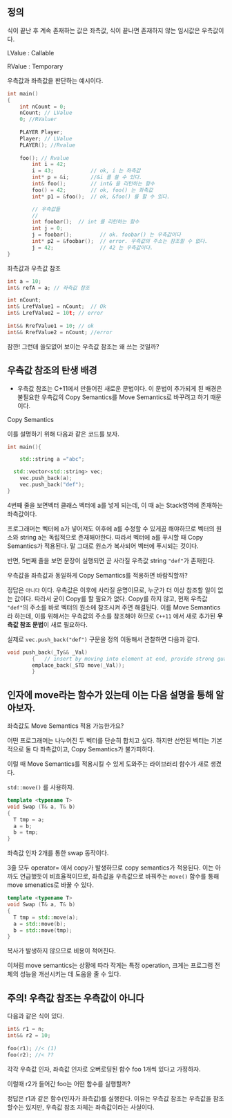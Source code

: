 
## 정의


식이 끝난 후 계속 존재하는 값은 좌측값, 식이 끝나면 존재하지 않는 임시값은 우측값이다.

LValue : Callable

RValue : Temporary

우측값과 좌측값을 판단하는 예시이다.


```cpp
int main()
{
    int nCount = 0;
    nCount; // LValue
    0; //RValuer
 
    PLAYER Player;
    Player; // LValue
    PLAYER(); //Rvalue
 
    foo(); // Rvalue
		int i = 42;
		i = 43;            // ok, i 는 좌측값
		int* p = &i;       //&i 를 쓸 수 있다.
		int& foo();        // int& 을 리턴하는 함수
		foo() = 42;        // ok, foo() 는 좌측값
		int* p1 = &foo();  // ok, &foo() 를 할 수 있다.

		// 우측값들
		//
		int foobar();  // int 를 리턴하는 함수
		int j = 0;
		j = foobar();         // ok. foobar() 는 우측값이다
		int* p2 = &foobar();  // error. 우측값의 주소는 참조할 수 없다.
		j = 42;               // 42 는 우측값이다.
}

```


좌측값과 우측값 참조


```cpp
int a = 10;
int& refA = a; // 좌측값 참조

int nCount;
int& LrefValue1 = nCount;  // Ok
int& LrefValue2 = 10t; // error
 
int&& RrefValue1 = 10; // ok
int&& RrefValue2 = nCount; //error

```


잠깐! 그런데 쓸모없어 보이는 우측값 참조는 왜 쓰는 것일까?


## 우측값 참조의 탄생 배경

- 우측값 참조는 C+11에서 만들어진 새로운 문법이다. 이 문법이 추가되게 된 배경은 불필요한 우측값의 Copy Semantics를 Move Semantics로 바꾸려고 하기 때문이다.

Copy Semantics

이를 설명하기 위해 다음과 같은 코드를 보자.

```cpp
int main(){

	std::string a ="abc";

  std::vector<std::string> vec;
	vec.push_back(a);
	vec.push_back("def");
}
```


4번째 줄을 보면벡터 클래스 벡터에 a를 넣게 되는데, 이 때 a는 Stack영역에 존재하는 좌측값이다. 

프로그래머는 벡터에 a가 넣어져도 이후에 a를 수정할 수 있게끔 해야하므로 벡터의 원소와 string a는 독립적으로 존재해야한다. 따라서 벡터에 a를 푸시할 때 Copy Semantics가 적용된다. 말 그대로 원소가 복사되어 벡터에 푸시되는 것이다.

반면, 5번째 줄을 보면 문장이 실행되면 곧 사라질 우측값 string `"def"`가 존재한다.

우측값을 좌측값과 동일하게 Copy Semantics를 적용하면 바람직할까?

정답은 `아니다` 이다. 우측값은 이후에 사라질 운명이므로, 누군가 더 이상 참조할 일이 없는 값이다. 따라서 굳이 Copy를 할 필요가 없다. Copy를 하지 않고, 현재 우측값 `"def"`의 주소를 바로 벡터의 원소에 참조시켜 주면 해결된다. 이를 Move Semantics라 하는데, 이를 위해서는 우측값의 주소를 참조해야 하므로  `C++11`  에서 새로 추가된 **우측값 참조 문법**이 새로 필요하다.


실제로 `vec.push_back("def")`  구문을 정의 이동해서 관찰하면 다음과 같다.

```cpp
void push_back(_Ty&& _Val)
		{	// insert by moving into element at end, provide strong guarantee
		emplace_back(_STD move(_Val));
		}
```


## 인자에 move라는 함수가 있는데 이는 다음 설명을 통해 알아보자.

좌측값도 Move Semantics 적용 가능한가요?

어떤 프로그래머는 나누어진 두 벡터를 단순히 합치고 싶다. 하지만 선언된 벡터는 기본적으로 둘 다 좌측값이고, Copy Semantics가 불가피하다. 

이럴 때 Move Semantics를 적용시킬 수 있게 도와주는 라이브러리 함수가 새로 생겼다.

`std::move()` 를 사용하자.


```cpp
template <typename T>
void Swap (T& a, T& b)
{
  T tmp = a;
  a = b;
  b = tmp;
}

```

좌측값 인자 2개를 통한 swap 동작이다. 

3줄 모두 operator= 에서 copy가 발생하므로 copy semantics가 적용된다. 이는 아까도 언급했듯이 비효율적이므로, 좌측값을 우측값으로 바꿔주는 `move()` 함수를 통해 move smenatics로 바꿀 수 있다.

```cpp
template <typename T>
void Swap (T& a, T& b)
{
  T tmp = std::move(a);
  a = std::move(b);    
  b = std::move(tmp);
}

```

복사가 발생하지 않으므로 비용이 적어진다.

이처럼 move semantics는 상황에 따라 작게는 특정 operation, 크게는 프로그램 전체의 성능을 개선시키는 데 도움을 줄 수 있다.



## 주의! 우측값 참조는 우측값이 아니다

다음과 같은 식이 있다.

```cpp
int& r1 = n;
int&& r2 = 10;
 
foo(r1); //< (1)
foo(r2); //< ??
```


각각 우측값 인자, 좌측값 인자로 오버로딩된 함수 foo 1개씩 있다고 가정하자. 

이럴때 r2가 들어간 foo는 어떤 함수를 실행할까?

정답은 r1과 같은 함수(인자가 좌측값)를 실행한다. 이유는 우측값 참조는 우측값을 참조할수는 있지만, 우측값 참조 자체는 좌측값이라는 사실이다.

